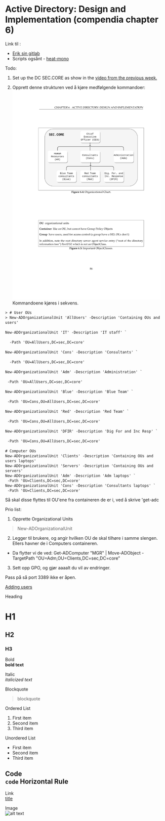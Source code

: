 # Active Directory: Design and Implementation (compendia chapter 6)

Link til :
- [Erik sin gitlab](https://gitlab.com/erikhje/dcsg1005/-/tree/master)
- Scripts ogsånt - [heat-mono](https://gitlab.com/erikhje/heat-mono)

Todo: 
1. Set up the DC SEC.CORE as show in the [video from the previous week.](https://www.youtube.com/watch?v=pJF4xPFtqBk&ab_channel=YTGossin)

2. Opprett denne strukturen ved å kjøre medfølgende kommandoer:
![ Tatt fra kompendiet](SEC.CORE_Organizational_Chart.png)
 Kommandoene kjøres i sekvens. 
 ```
> # User OUs
> New-ADOrganizationalUnit 'AllUsers' -Description 'Containing OUs and users'

 New-ADOrganizationalUnit 'IT' -Description 'IT staff' `

   -Path 'OU=AllUsers,DC=sec,DC=core'

 New-ADOrganizationalUnit 'Cons' -Description 'Consultants' `

   -Path 'OU=AllUsers,DC=sec,DC=core'

 New-ADOrganizationalUnit 'Adm' -Description 'Administration' `

  -Path 'OU=AllUsers,DC=sec,DC=core'

New-ADOrganizationalUnit 'Blue' -Description 'Blue Team' `

  -Path 'OU=Cons,OU=AllUsers,DC=sec,DC=core'

New-ADOrganizationalUnit 'Red' -Description 'Red Team' `

  -Path 'OU=Cons,OU=AllUsers,DC=sec,DC=core'

New-ADOrganizationalUnit 'DFIR' -Description 'Dig For and Inc Resp' `

  -Path 'OU=Cons,OU=AllUsers,DC=sec,DC=core'

# Computer OUs
New-ADOrganizationalUnit 'Clients' -Description 'Containing OUs and users laptops'
New-ADOrganizationalUnit 'Servers' -Description 'Containing OUs and servers'
New-ADOrganizationalUnit 'Adm' -Description 'Adm laptops' `
  -Path 'OU=Clients,DC=sec,DC=core'
New-ADOrganizationalUnit 'Cons' -Description 'Consultants laptops' `
  -Path 'OU=Clients,DC=sec,DC=core'  
```
Så skal disse flyttes til OU'ene fra containeren de er i, ved å skrive 'get-adc

Prio list: 
1. Opprette Organizational Units
> New-ADOrganizationalUnit
2. Legger til brukere, og angir hvilken OU de skal tilhøre i samme slengen. Ellers havner de i Computers containeren. 
- Da flytter vi de ved: Get-ADComputer "MGR" | Move-ADObject -TargetPath "OU=Adm,OU=Clients,DC=sec,DC=core"
3. Sett opp GPO, og gjør aaaalt du vil av endringer.

Pass på så port 3389 ikke er åpen. 

[Adding users]()











 Heading	
# H1

## H2

### H3

Bold	
**bold text**

Italic	
*italicized text*

Blockquote	
> blockquote

Ordered List	
1. First item
2. Second item
3. Third item

Unordered List	
- First item
- Second item
- Third item

Code	                
`code`
Horizontal Rule	
---

Link	                
[title](https://www.example.com)

Image	                
![alt text](image.jpg)
